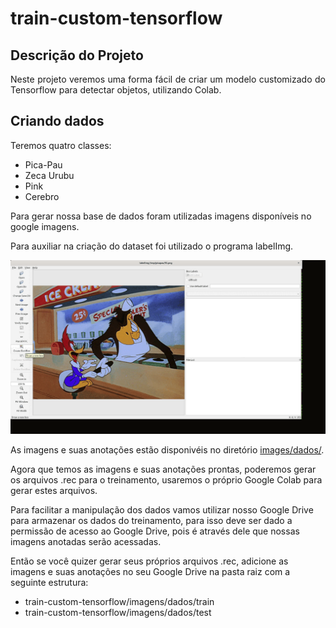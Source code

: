 # train-custom-tensorflow

## Descrição do Projeto
<p align="justify"> Neste projeto veremos uma forma fácil de criar um modelo customizado do Tensorflow para detectar objetos, utilizando Colab. </p>

Criando dados
----------

Teremos quatro classes:
  - Pica-Pau
  - Zeca Urubu
  - Pink
  - Cerebro
  
Para gerar nossa base de dados foram utilizadas imagens disponíveis no google imagens.

Para auxiliar na criação do dataset foi utilizado o programa labelImg.

![Semantic description of image](/imagens/labelImg.gif "labelImg")

As imagens e suas anotações  estão disponivéis no diretório [images/dados/](https://github.com/adlerschilling/train-custom-tensorflow/tree/main/imagens/dados).

Agora que temos as imagens e suas anotações prontas, poderemos gerar os arquivos .rec para o treinamento, usaremos o próprio Google Colab para gerar estes arquivos.

Para facilitar a manipulação dos dados vamos utilizar nosso Google Drive para armazenar os dados do treinamento, para isso deve ser dado a permissão de acesso ao Google Drive, pois é através dele que nossas imagens anotadas serão acessadas.

Então se você quizer gerar seus próprios arquivos .rec, adicione as imagens e suas anotações no seu Google Drive na pasta raiz com a seguinte estrutura:
  
  - train-custom-tensorflow/imagens/dados/train
  - train-custom-tensorflow/imagens/dados/test
